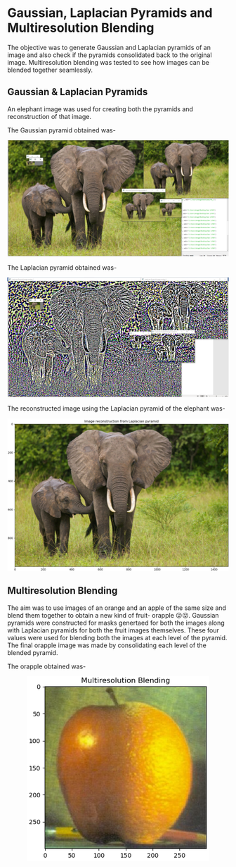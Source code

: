 # Gaussian, Laplacian Pyramids and Multiresolution Blending

The objective was to generate Gaussian and Laplacian pyramids of an image and also check if the pyramids consolidated back to the original image. Multiresolution blending was tested to see how images can be
blended together seamlessly.

## Gaussian & Laplacian Pyramids

An elephant image was used for creating both the pyramids and reconstruction of that image.

The Gaussian pyramid obtained was-
<p align="center">
  <img src="images/Gauss_pyramid.png">
</p>

The Laplacian pyramid obtained was-
<p align="center">
  <img src="images/Lap_pyramid.png">
</p>

The reconstructed image using the Laplacian pyramid of the elephant was-
<p align="center">
  <img src="images/Reconstructed.png">
</p>

## Multiresolution Blending

The aim was to use images of an orange and an apple of the same size and blend them together to obtain a new kind of fruit- orapple :stuck_out_tongue::stuck_out_tongue:. Gaussian pyramids were constructed for masks genertaed for both
the images along with Laplacian pyramids for both the fruit images themselves. These four values were used for blending both the images at each level of the pyramid. The final orapple image was made by consolidating each level of the blended pyramid. 

The orapple obtained was-
<p align="center">
  <img src="images/orapple_multires.png">
</p>
